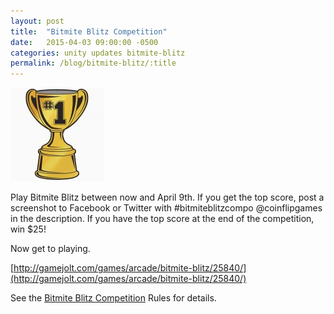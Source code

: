 ```yaml
---
layout: post
title:  "Bitmite Blitz Competition"
date:   2015-04-03 09:00:00 -0500
categories: unity updates bitmite-blitz
permalink: /blog/bitmite-blitz/:title
---
```

![Trophy](/assets/img/posts/bb-trophy.jpg)

Play Bitmite Blitz between now and April 9th. If you get the top score, post a screenshot to Facebook or Twitter with #bitmite­blitz­compo @coinflipgames in the description. If you have the top score at the end of the competition, win $25!

<!--break-->

Now get to playing.

[http://gamejolt.com/games/arcade/bitmite-blitz/25840/](http://gamejolt.com/games/arcade/bitmite-blitz/25840/)

See the [Bitmite Blitz Competition](http://coinflipgames.co/blog/wp-content/uploads/2015/04/Bitmite-Blitz-Competition-Rules1.rtf) Rules for details.